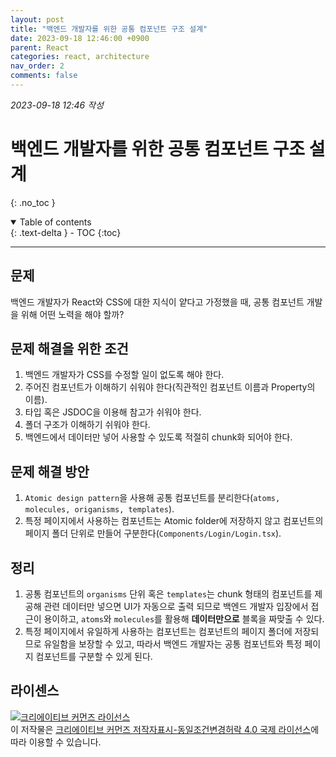 ```yaml
---
layout: post
title: "백엔드 개발자를 위한 공통 컴포넌트 구조 설계"
date: 2023-09-18 12:46:00 +0900
parent: React
categories: react, architecture
nav_order: 2
comments: false
---
```


*2023-09-18 12:46 작성*

# 백엔드 개발자를 위한 공통 컴포넌트 구조 설계
{: .no_toc }

<details open markdown="block">
  <summary>
    Table of contents
  </summary>
  {: .text-delta }
- TOC
{:toc}
</details>

---

## 문제
백엔드 개발자가 React와 CSS에 대한 지식이 얕다고 가정했을 때, 공통 컴포넌트 개발을 위해 어떤 노력을 해야 할까?

## 문제 해결을 위한 조건
1. 백엔드 개발자가 CSS를 수정할 일이 없도록 해야 한다.
2. 주어진 컴포넌트가 이해하기 쉬워야 한다(직관적인 컴포넌트 이름과 Property의 이름).
3. 타입 혹은 JSDOC을 이용해 참고가 쉬워야 한다.
4. 폴더 구조가 이해하기 쉬워야 한다.
5. 백엔드에서 데이터만 넣어 사용할 수 있도록 적절히 chunk화 되어야 한다.

## 문제 해결 방안
1. `Atomic design pattern`을 사용해 공통 컴포넌트를 분리한다(`atoms, molecules, origanisms, templates`).
2. 특정 페이지에서 사용하는 컴포넌트는 Atomic folder에 저장하지 않고 컴포넌트의 페이지 폴더 단위로 만들어 구분한다(`Components/Login/Login.tsx`).

## 정리
1. 공통 컴포넌트의 `organisms` 단위 혹은 `templates`는 chunk 형태의 컴포넌트를 제공해 관련 데이터만 넣으면 UI가 자동으로 출력 되므로 백엔드 개발자 입장에서 접근이 용이하고, `atoms`와 `molecules`를 활용해 **데이터만으로** 블록을 짜맞출 수 있다.
2. 특정 페이지에서 유일하게 사용하는 컴포넌트는 컴포넌트의 페이지 폴더에 저장되므로 유일함을 보장할 수 있고, 따라서 백엔드 개발자는 공통 컴포넌트와 특정 페이지 컴포넌트를 구분할 수 있게 된다.

## 라이센스

<a rel="license" href="http://creativecommons.org/licenses/by-sa/4.0/"><img alt="크리에이티브 커먼즈 라이선스" style="border-width:0" src="https://i.creativecommons.org/l/by-sa/4.0/88x31.png" /></a><br />이 저작물은 <a rel="license" href="http://creativecommons.org/licenses/by-sa/4.0/">크리에이티브 커먼즈 저작자표시-동일조건변경허락 4.0 국제 라이선스</a>에 따라 이용할 수 있습니다.

<script src="https://utteranc.es/client.js"
        repo="mauvpark/mauvpark.github.io" 
        issue-term="pathname"
        theme="github-light"
        label="comment"
        crossorigin="anonymous"
        async>
</script>

